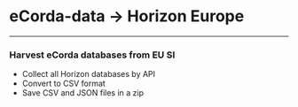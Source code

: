 # eCorda-data -> Horizon Europe
***

### Harvest eCorda databases from EU SI
- Collect all Horizon databases by API
- Convert to CSV format
- Save CSV and JSON files in a zip
